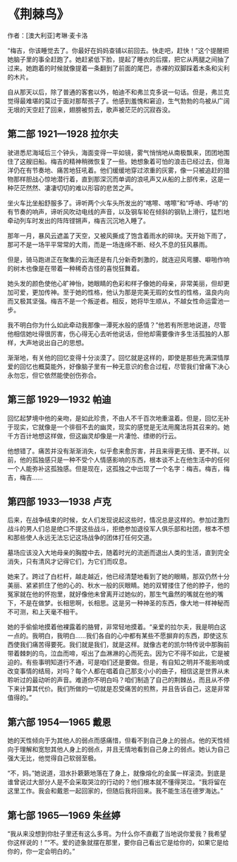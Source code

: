 # 《荆棘鸟》

作者：[澳大利亚]考琳·麦卡洛

 
“梅吉，你该睡觉去了。你最好在妈妈查铺以前回去。快走吧，赶快！”这个提醒把她脑子里的事全赶跑了。她赶紧低下脸，提起了睡衣的后摆，把它从两腿之间抽了过来。她跑着的时候就像提着一条翻到了前面的尾巴，赤裸的双脚踩着木条和尖利的木片。

自从那天以后，除了普通的客套以外，帕迪不和弗兰克多说一句话。但是，弗兰克觉得最难堪的莫过于面对那帮孩子了。他感到羞愧和窘迫，生气勃勃的鸟被从广阔无垠的天空赶了回来，翅膀被剪去，歌声被茫茫的沉寂吞没。

## 第二部 1921—1928 拉尔夫

驶进悉尼海域后三个钟头，海面变得一平如镜，雾气悄悄地从南极飘来，团团地围住了这艘旧船。梅吉的精神稍微恢复了一些。她想象着可怕的浪击已经过去，但海洋仍在有节奏地、痛苦地狂吼着。他们缓缓地穿过浓重的灰雾，像一只被追赶的猎物那样胆战心惊地潜行着，直到那深沉而单调的浪吼声又从船的上部传来，这是一种茫茫然然、凄凄切切的难以形容的悲苦之声。

坐火车比坐船舒服多了。谛听两个火车头所发出的“喀嚓、喀嚓”和“呼哧、呼哧”的有节奏的响声，谛听风吹动电线的声音，以及钢车轮在倾斜的钢轨上滑行，猛烈地牵动列车时发出的阵阵铿锵声，梅吉沉沉地入睡了。

那年一月，暴风云遮盖了天空，又被风撕成了饱含着雨水的碎块。天开始下雨了，那可不是一场平平常常的大雨，而是一场连绵不断、经久不息的狂风暴雨。

但是，骑马跑进正在聚集的云海还是有几分新奇刺激的，就连迎风弯腰、噼啪作响的树木也像是在带着一种稀奇古怪的喜悦狂舞着。

她头发的颜色使他心旷神怡，她眼睛的色彩和样子像她的母亲，非常美丽，但却更加可爱，更加传神。至于她的性格，他认为那是完美无瑕的女性的性格，温良内向而又极其坚强。梅吉不是一个叛逆者。相反，她将毕生顺从，不越女性命运雷池一步。

我不明白你为什么如此牵动我那像一潭死水般的感情？”他若有所思地说道，尽管他相信她吐得很厉害，伤心得无心去听他说话，但他却需要像许多生活孤独的人那样，大声地说出自己的思想。

渐渐地，有关他的回忆变得十分淡漠了。回忆就是这样的，即使是那些充满深情厚爱的回忆也概莫能外，好像脑子里有一种无意识的愈合过程，尽管我们曾痛下决心永勿忘，但它依然能使创伤弥合。

## 第三部 1929—1932 帕迪

回忆起梦境中他的亲吻，是如此珍贵，不由人不千百次地重温着。但是，回忆无补于现实，它就像是一个徘徊不去的幽灵，现实的感觉是无法用魔法将其召来的。她千方百计地想这样做，但这幽灵却像是一片凄怆、缥缈的行云。

他想错了。痛苦并没有渐渐消失，似乎愈来愈厉害，并且来得更无情、更不祥。以前，他的孤独感只是一种不受个人情感影响的东西，根本谈不上在他生活中的任何一个人能弥补这孤独感。但是现在，这孤独之中出现了一个名字：梅吉。梅吉，梅吉，梅吉……

## 第四部 1933—1938 卢克

后来，在战争结束的时候，女人们发现说起这些时，情况总是这样的。参加过激烈战斗的男人们总是绝口不提这些战斗，拒绝参加退役军人俱乐部和社团，根本不想和那些使人永远无法忘记这场战争的团体打任何交道。

墓场应该没入大地母亲的胸膛中去，随着时光的流逝而退出人类的生活，直到完全消失，只有清风才记得它们，为它们而叹息。

她来了。跨过了白栏杆，越走越近，他已经清楚地看到了她的眼睛，那双仍然十分美丽、紧紧抓住了他的心的、秋水一般的灰眼睛。她的双臂搂住了他的脖子，他的冤家就在他的怀抱里，就好像他未曾离开过她似的，那生气盎然的嘴就在他的嘴下，不是在做梦。长相思啊，长相思。这是另一种神圣的东西，像大地一样神秘而不可测，和上天毫不相干。

她的手偷偷地摸着他裸露着的胳臂，非常轻地摸着。“亲爱的拉尔夫，我是明白这一点的。我明白，我明白……我们各自的心中都有某些不愿摒弃的东西，即使这东西使我们痛苦得要死。我们就是我们，就是这样。就像古老的凯尔特传说中那胸前带着棘刺的鸟，泣血而啼，呕出了血淋淋的心而死去。因为它不得不如此，它是被迫的。有些事明知道行不通，可是咱们还是要做。但是，有自知之明并不能影响或改变事情的结局，对吗？每个人都在唱着自己那支小小的曲子，相信这是世界从未聆听过的最动听的声音。难道你不明白吗？咱们制造了自己的荆棘丛，而且从不停下来计算其代价。我们所做的一切就是忍受痛苦的煎熬，并且告诉自己，这是非常值得的。”

## 第六部 1954—1965 戴恩

她的天性倾向于为其他人的弱点而感痛惜，但看不到自己身上的弱点。他的天性倾向于理解和宽恕其他人身上的弱点，并且无情地看到自己身上的弱点。她认为自己强大无比，他觉得自己软弱至极。

“不，妈。”她说道，泪水扑簌簌地落在了身上，就像熔化的金属一样滚烫。到底是谁曾说过大部分人是不会采取哭泣的行动的？他们根本就不懂得哭泣。“我将留在这里工作。我会和戴恩一起回家的，但随后我将回来。我不能生活在德罗海达。”

## 第七部 1965—1969 朱丝婷

“我从来没想到你肚子里还有这么多弯。为什么你不直截了当地说你爱我？我希望你这样说的！”“不。爱的迹象就摆在那里，要你自己看出它是给你的，如果它是给你的，你一定会明白的。”